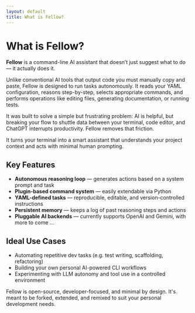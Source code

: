 ```yaml
---
layout: default
title: What is Fellow?
---
```


# What is Fellow?

**Fellow** is a command-line AI assistant that doesn’t just suggest what to do — it actually does it.

Unlike conventional AI tools that output code you must manually copy and paste, Fellow is designed to run tasks autonomously. It reads your YAML configuration, reasons step-by-step, selects appropriate commands, and performs operations like editing files, generating documentation, or running tests.

It was built to solve a simple but frustrating problem: AI is helpful, but breaking your flow to shuttle data between your terminal, code editor, and ChatGPT interrupts productivity. Fellow removes that friction.

It turns your terminal into a smart assistant that understands your project context and acts with minimal human prompting.

## Key Features
- **Autonomous reasoning loop** — generates actions based on a system prompt and task
- **Plugin-based command system** — easily extendable via Python
- **YAML-defined tasks** — reproducible, editable, and version-controlled instructions
- **Persistent memory** — keeps a log of past reasoning steps and actions
- **Pluggable AI backends** — currently supports OpenAI and Gemini, with more to come ...

## Ideal Use Cases
- Automating repetitive dev tasks (e.g. test writing, scaffolding, refactoring)
- Building your own personal AI-powered CLI workflows
- Experimenting with LLM autonomy and tool use in a controlled environment

Fellow is open-source, developer-focused, and minimal by design. It's meant to be forked, extended, and remixed to suit your personal development needs.

